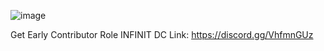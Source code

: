 ![image](https://github.com/user-attachments/assets/51fe2bf5-569a-42ff-afa4-d062c500bd57)

Get Early Contributor Role
INFINIT DC Link: https://discord.gg/VhfmnGUz
